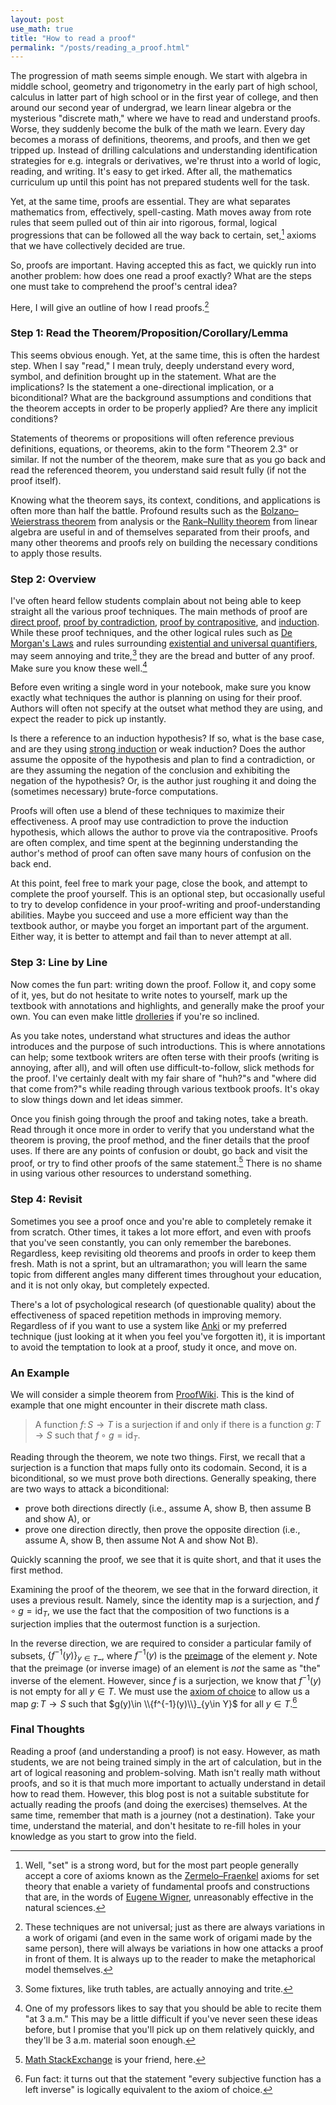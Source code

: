 ```yaml
---
layout: post
use_math: true
title: "How to read a proof"
permalink: "/posts/reading_a_proof.html"
---
```

The progression of math seems simple enough. We start with algebra in middle school, geometry and trigonometry in the early part of high school, calculus in latter part of high school or in the first year of college, and then around our second year of undergrad, we learn linear algebra or the mysterious "discrete math," where we have to read and understand proofs. Worse, they suddenly become the bulk of the math we learn. Every day becomes a morass of definitions, theorems, and proofs, and then we get tripped up. Instead of drilling calculations and understanding identification strategies for e.g. integrals or derivatives, we're thrust into a world of logic, reading, and writing. It's easy to get irked. After all, the mathematics curriculum up until this point has not prepared students well for the task.

Yet, at the same time, proofs are essential. They are what separates mathematics from, effectively, spell-casting. Math moves away from rote rules that seem pulled out of thin air into rigorous, formal, logical progressions that can be followed all the way back to certain, set,[^1] axioms that we have collectively decided are true.

So, proofs are important. Having accepted this as fact, we quickly run into another problem: how does one read a proof exactly? What are the steps one must take to comprehend the proof's central idea?

Here, I will give an outline of how I read proofs.[^2] 

### Step 1: Read the Theorem/Proposition/Corollary/Lemma
This seems obvious enough. Yet, at the same time, this is often the hardest step. When I say "read," I mean truly, deeply understand every word, symbol, and definition brought up in the statement. What are the implications? Is the statement a one-directional implication, or a biconditional? What are the background assumptions and conditions that the theorem accepts in order to be properly applied? Are there any implicit conditions?

Statements of theorems or propositions will often reference previous definitions, equations, or theorems, akin to the form "Theorem 2.3" or similar. If not the number of the theorem, make sure that as you go back and read the referenced theorem, you understand said result fully (if not the proof itself).

Knowing what the theorem says, its context, conditions, and applications is often more than half the battle. Profound results such as the [Bolzano–Weierstrass theorem](https://en.wikipedia.org/wiki/Bolzano–Weierstrass_theorem) from analysis or the [Rank–Nullity theorem](https://en.wikipedia.org/wiki/Rank–nullity_theorem) from linear algebra are useful in and of themselves separated from their proofs, and many other theorems and proofs rely on building the necessary conditions to apply those results.

### Step 2: Overview
I've often heard fellow students complain about not being able to keep straight all the various proof techniques. The main methods of proof are [direct proof](https://en.wikipedia.org/wiki/Direct_proof), [proof by contradiction](https://en.wikipedia.org/wiki/Proof_by_contradiction), [proof by contrapositive](https://en.wikipedia.org/wiki/Contraposition), and [induction](https://en.wikipedia.org/wiki/Mathematical_induction). While these proof techniques, and the other logical rules such as [De Morgan's Laws](https://en.wikipedia.org/wiki/De_Morgan%27s_laws) and rules surrounding [existential and universal quantifiers](https://en.wikipedia.org/wiki/Quantifier_(logic)), may seem annoying and trite,[^3] they are the bread and butter of any proof. Make sure you know these well.[^4]

Before even writing a single word in your notebook, make sure you know exactly what techniques the author is planning on using for their proof. Authors will often not specify at the outset what method they are using, and expect the reader to pick up instantly.

Is there a reference to an induction hypothesis? If so, what is the base case, and are they using [strong induction](https://discrete.openmathbooks.org/dmoi4/sec_seq-strong-induction.html) or weak induction? Does the author assume the opposite of the hypothesis and plan to find a contradiction, or are they assuming the negation of the conclusion and exhibiting the negation of the hypothesis? Or, is the author just roughing it and doing the (sometimes necessary) brute-force computations.

Proofs will often use a blend of these techniques to maximize their effectiveness. A proof may use contradiction to prove the induction hypothesis, which allows the author to prove via the contrapositive. Proofs are often complex, and time spent at the beginning understanding the author's method of proof can often save many hours of confusion on the back end.

At this point, feel free to mark your page, close the book, and attempt to complete the proof yourself. This is an optional step, but occasionally useful to try to develop confidence in your proof-writing and proof-understanding abilities. Maybe you succeed and use a more efficient way than the textbook author, or maybe you forget an important part of the argument. Either way, it is better to attempt and fail than to never attempt at all.

### Step 3: Line by Line
Now comes the fun part: writing down the proof. Follow it, and copy some of it, yes, but do not hesitate to write notes to yourself, mark up the textbook with annotations and highlights, and generally make the proof your own. You can even make little [drolleries](https://en.wikipedia.org/wiki/Drollery) if you're so inclined.

As you take notes, understand what structures and ideas the author introduces and the purpose of such introductions. This is where annotations can help; some textbook writers are often terse with their proofs (writing is annoying, after all), and will often use difficult-to-follow, slick methods for the proof. I've certainly dealt with my fair share of "huh?"s and "where did that come from?"s while reading through various textbook proofs. It's okay to slow things down and let ideas simmer.

Once you finish going through the proof and taking notes, take a breath. Read through it once more in order to verify that you understand what the theorem is proving, the proof method, and the finer details that the proof uses. If there are any points of confusion or doubt, go back and visit the proof, or try to find other proofs of the same statement.[^5] There is no shame in using various other resources to understand something.

### Step 4: Revisit
Sometimes you see a proof once and you're able to completely remake it from scratch. Other times, it takes a lot more effort, and even with proofs that you've seen constantly, you can only remember the barebones. Regardless, keep revisiting old theorems and proofs in order to keep them fresh. Math is not a sprint, but an ultramarathon; you will learn the same topic from different angles many different times throughout your education, and it is not only okay, but completely expected.

There's a lot of psychological research (of questionable quality) about the effectiveness of spaced repetition methods in improving memory. Regardless of if you want to use a system like [Anki](https://apps.ankiweb.net) or my preferred technique (just looking at it when you feel you've forgotten it), it is important to avoid the temptation to look at a proof, study it once, and move on.

### An Example
We will consider a simple theorem from [ProofWiki](https://proofwiki.org/wiki/Surjection_iff_Right_Inverse). This is the kind of example that one might encounter in their discrete math class.
> A function $f\colon S\rightarrow T$ is a surjection if and only if there is a function $g\colon T\rightarrow S$ such that $f\circ g = \operatorname{id}_{T}$.

Reading through the theorem, we note two things. First, we recall that a surjection is a function that maps fully onto its codomain. Second, it is a biconditional, so we must prove both directions. Generally speaking, there are two ways to attack a biconditional:
- prove both directions directly (i.e., assume A, show B, then assume B and show A), or
- prove one direction directly, then prove the opposite direction (i.e., assume A, show B, then assume Not A and show Not B).

Quickly scanning the proof, we see that it is quite short, and that it uses the first method.

Examining the proof of the theorem, we see that in the forward direction, it uses a previous result. Namely, since the identity map is a surjection, and $f\circ g = \operatorname{id}_{T}$, we use the fact that the composition of two functions is a surjection implies that the outermost function is a surjection.

In the reverse direction, we are required to consider a particular family of subsets, $\{f^{-1}(y)\}_{y\in T}$_, where $f^{-1}(y)$ is the [preimage](https://proofwiki.org/wiki/Definition:Preimage/Mapping/Element) of the element $y$. Note that the preimage (or inverse image) of an element is *not* the same as "the" inverse of the element. However, since $f$ is a surjection, we know that $f^{-1}(y)$ is not empty for all $y\in T$. We must use the [axiom of choice](https://en.wikipedia.org/wiki/Axiom_of_choice) to allow us a map $g\colon T\rightarrow S$ such that $g(y)\in \\{f^{-1}(y)\\}_{y\in Y}$ for all $y\in T$.[^6]

### Final Thoughts

Reading a proof (and understanding a proof) is not easy. However, as math students, we are not being trained simply in the art of calculation, but in the art of logical reasoning and problem-solving. Math isn't really math without proofs, and so it is that much more important to actually understand in detail how to read them. However, this blog post is not a suitable substitute for actually reading the proofs (and doing the exercises) themselves. At the same time, remember that math is a journey (not a destination). Take your time, understand the material, and don't hesitate to re-fill holes in your knowledge as you start to grow into the field.

[^1]: Well, "set" is a strong word, but for the most part people generally accept a core of axioms known as the [Zermelo–Fraenkel](https://en.wikipedia.org/wiki/Zermelo–Fraenkel_set_theory) axioms for set theory that enable a variety of fundamental proofs and constructions that are, in the words of [Eugene Wigner](https://en.wikipedia.org/wiki/The_Unreasonable_Effectiveness_of_Mathematics_in_the_Natural_Sciences), unreasonably effective in the natural sciences.
[^2]:These techniques are not universal; just as there are always variations in a work of origami (and even in the same work of origami made by the same person), there will always be variations in how one attacks a proof in front of them. It is always up to the reader to make the metaphorical model themselves.
[^3]: Some fixtures, like truth tables, are actually annoying and trite.
[^4]: One of my professors likes to say that you should be able to recite them "at 3 a.m." This may be a little difficult if you've never seen these ideas before, but I promise that you'll pick up on them relatively quickly, and they'll be 3 a.m. material soon enough.
[^5]:[Math StackExchange](https://math.stackexchange.com) is your friend, here.
[^6]: Fun fact: it turns out that the statement "every subjective function has a left inverse" is logically equivalent to the axiom of choice.
